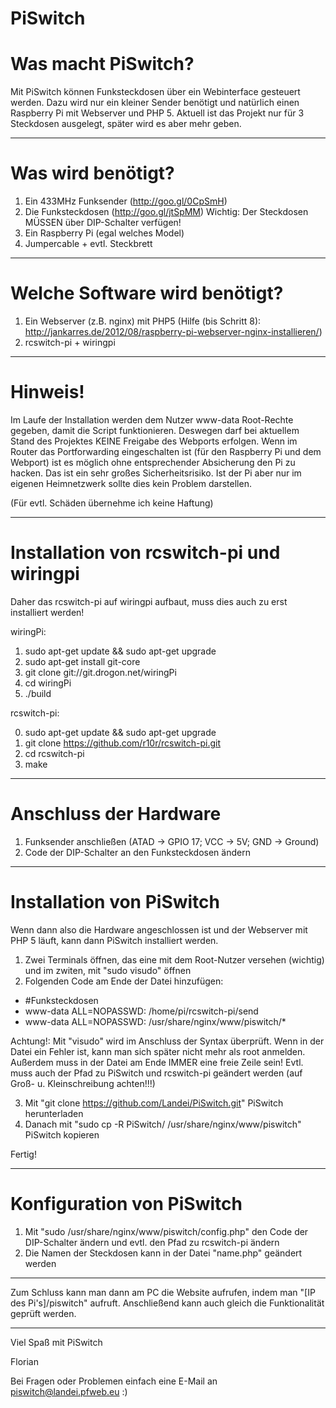 # PiSwitch

# Was macht PiSwitch?
Mit PiSwitch können Funksteckdosen über ein Webinterface gesteuert werden.
Dazu wird nur ein kleiner Sender benötigt und natürlich einen Raspberry Pi mit Webserver und PHP 5.
Aktuell ist das Projekt nur für 3 Steckdosen ausgelegt, später wird es aber mehr geben.

------------
# Was wird benötigt?
1. Ein 433MHz Funksender (http://goo.gl/0CpSmH)
2. Die Funksteckdosen (http://goo.gl/jtSpMM)
Wichtig: Der Steckdosen MÜSSEN über DIP-Schalter verfügen!
3. Ein Raspberry Pi (egal welches Model)
4. Jumpercable + evtl. Steckbrett

------------
# Welche Software wird benötigt?
1. Ein Webserver (z.B. nginx) mit PHP5 
(Hilfe (bis Schritt 8): http://jankarres.de/2012/08/raspberry-pi-webserver-nginx-installieren/)
2. rcswitch-pi + wiringpi

------------
# Hinweis!
Im Laufe der Installation werden dem Nutzer www-data Root-Rechte gegeben, damit die Script funktionieren.
Deswegen darf bei aktuellem Stand des Projektes KEINE Freigabe des Webports erfolgen.
Wenn im Router das Portforwarding eingeschalten ist (für den Raspberry Pi und dem Webport) ist es möglich ohne entsprechender Absicherung den Pi zu hacken.
Das ist ein sehr großes Sicherheitsrisiko.
Ist der Pi aber nur im eigenen Heimnetzwerk sollte dies kein Problem darstellen.

(Für evtl. Schäden übernehme ich keine Haftung)

------------
# Installation von rcswitch-pi und wiringpi

Daher das rcswitch-pi auf wiringpi aufbaut, muss dies auch zu erst installiert werden!

wiringPi:

1. sudo apt-get update && sudo apt-get upgrade
2. sudo apt-get install git-core
3. git clone git://git.drogon.net/wiringPi
4. cd wiringPi
5. ./build

rcswitch-pi:

0. sudo apt-get update && sudo apt-get upgrade
1. git clone https://github.com/r10r/rcswitch-pi.git
2. cd rcswitch-pi
3. make

------------
# Anschluss der Hardware

1. Funksender anschließen
(ATAD -> GPIO 17; VCC -> 5V; GND -> Ground)
2. Code der DIP-Schalter an den Funksteckdosen ändern

------------

# Installation von PiSwitch

Wenn dann also die Hardware angeschlossen ist und der Webserver mit PHP 5 läuft, kann dann PiSwitch installiert werden.

1. Zwei Terminals öffnen, das eine mit dem Root-Nutzer versehen (wichtig) und im zwiten, mit "sudo visudo" öffnen
2. Folgenden Code am Ende der Datei hinzufügen:

   
* #Funksteckdosen
* www-data ALL=NOPASSWD: /home/pi/rcswitch-pi/send
* www-data ALL=NOPASSWD: /usr/share/nginx/www/piswitch/*


Achtung!: Mit "visudo" wird im Anschluss der Syntax überprüft. Wenn in der Datei ein Fehler ist, kann man sich später nicht mehr als root anmelden. Außerdem muss in der Datei am Ende IMMER eine freie Zeile sein! Evtl. muss auch der Pfad zu PiSwitch und rcswitch-pi geändert werden (auf Groß- u. Kleinschreibung achten!!!)

3. Mit "git clone https://github.com/Landei/PiSwitch.git" PiSwitch herunterladen
4. Danach mit "sudo cp -R PiSwitch/ /usr/share/nginx/www/piswitch" PiSwitch kopieren

Fertig!

------------
# Konfiguration von PiSwitch

1. Mit "sudo /usr/share/nginx/www/piswitch/config.php" den Code der DIP-Schalter ändern und evtl. den Pfad zu rcswitch-pi ändern
2. Die Namen der Steckdosen kann in der Datei "name.php" geändert werden

------------
Zum Schluss kann man dann am PC die Website aufrufen, indem man "[IP des Pi's]/piswitch" aufruft.
Anschließend kann auch gleich die Funktionalität geprüft werden.

------------

Viel Spaß mit PiSwitch

Florian

Bei Fragen oder Problemen einfach eine E-Mail an piswitch@landei.pfweb.eu :)
